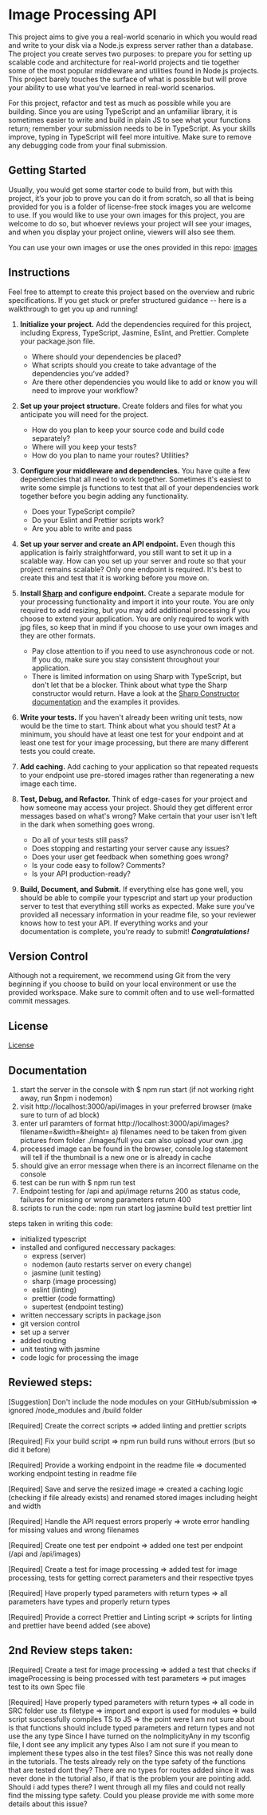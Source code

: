 # Image Processing API

This project aims to give you a real-world scenario in which you would read and write to your disk via a Node.js express server rather than a database. The project you create serves two purposes: to prepare you for setting up scalable code and architecture for real-world projects and tie together some of the most popular middleware and utilities found in Node.js projects. This project barely touches the surface of what is possible but will prove your ability to use what you’ve learned in real-world scenarios.

For this project, refactor and test as much as possible while you are building. Since you are using TypeScript and an unfamiliar library, it is sometimes easier to write and build in plain JS to see what your functions return; remember your submission needs to be in TypeScript. As your skills improve, typing in TypeScript will feel more intuitive. Make sure to remove any debugging code from your final submission.

## Getting Started

Usually, you would get some starter code to build from, but with this project, it’s your job to prove you can do it from scratch, so all that is being provided for you is a folder of license-free stock images you are welcome to use. If you would like to use your own images for this project, you are welcome to do so, but whoever reviews your project will see your images, and when you display your project online, viewers will also see them.

You can use your own images or use the ones provided in this repo: [images](images)

## Instructions

Feel free to attempt to create this project based on the overview and rubric specifications. If you get stuck or prefer structured guidance -- here is a walkthrough to get you up and running!

1. **Initialize your project.**
   Add the dependencies required for this project, including Express, TypeScript, Jasmine, Eslint, and Prettier. Complete your package.json file.
   - Where should your dependencies be placed?
   - What scripts should you create to take advantage of the dependencies you've added?
   - Are there other dependencies you would like to add or know you will need to improve your workflow?
2. **Set up your project structure.**
   Create folders and files for what you anticipate you will need for the project.
   - How do you plan to keep your source code and build code separately?
   - Where will you keep your tests?
   - How do you plan to name your routes? Utilities?
3. **Configure your middleware and dependencies.**
   You have quite a few dependencies that all need to work together. Sometimes it's easiest to write some simple js functions to test that all of your dependencies work together before you begin adding any functionality.

   - Does your TypeScript compile?
   - Do your Eslint and Prettier scripts work?
   - Are you able to write and pass

4. **Set up your server and create an API endpoint.** Even though this application is fairly straightforward, you still want to set it up in a scalable way. How can you set up your server and route so that your project remains scalable? Only one endpoint is required. It's best to create this and test that it is working before you move on.

5. **Install [Sharp](https://www.npmjs.com/package/sharp) and configure endpoint.**
   Create a separate module for your processing functionality and import it into your route. You are only required to add resizing, but you may add additional processing if you choose to extend your application. You are only required to work with jpg files, so keep that in mind if you choose to use your own images and they are other formats.
   - Pay close attention to if you need to use asynchronous code or not. If you do, make sure you stay consistent throughout your application.
   - There is limited information on using Sharp with TypeScript, but don't let that be a blocker. Think about what type the Sharp constructor would return. Have a look at the [Sharp Constructor documentation](https://sharp.pixelplumbing.com/api-constructor) and the examples it provides.
6. **Write your tests.**
   If you haven't already been writing unit tests, now would be the time to start. Think about what you should test? At a minimum, you should have at least one test for your endpoint and at least one test for your image processing, but there are many different tests you could create.
7. **Add caching.**
   Add caching to your application so that repeated requests to your endpoint use pre-stored images rather than regenerating a new image each time.
8. **Test, Debug, and Refactor.**
   Think of edge-cases for your project and how someone may access your project. Should they get different error messages based on what's wrong? Make certain that your user isn't left in the dark when something goes wrong.
   - Do all of your tests still pass?
   - Does stopping and restarting your server cause any issues?
   - Does your user get feedback when something goes wrong?
   - Is your code easy to follow? Comments?
   - Is your API production-ready?
9. **Build, Document, and Submit.**
   If everything else has gone well, you should be able to compile your typescript and start up your production server to test that everything still works as expected. Make sure you've provided all necessary information in your readme file, so your reviewer knows how to test your API. If everything works and your documentation is complete, you're ready to submit!
   **_Congratulations!_**

## Version Control

Although not a requirement, we recommend using Git from the very beginning if you choose to build on your local environment or use the provided workspace. Make sure to commit often and to use well-formatted commit messages.

## License

[License](LICENSE.txt)

## Documentation

1. start the server in the console with $ npm run start (if not working right away, run $npm i nodemon)
2. visit http://localhost:3000/api/images in your preferred browser (make sure to turn of ad block)
3. enter url paramters of format http://localhost:3000/api/images?filename=&width=&height=
    a) filenames need to be taken from given pictures from folder ./images/full you can also upload your own .jpg 
4. processed image can be found in the browser, console.log statement will tell if the thumbnail is a new one or is already in cache
5. should give an error message when there is an incorrect filename on the console
6. test can be run with $ npm run test 
7. Endpoint testing for /api and api/image returns 200 as status code, failures for missing or wrong parameters return 400
8. scripts to run the code:
npm run 
    start
    log
    jasmine
    build
    test
    prettier
    lint
  
steps taken in writing this code:

- initialized typescript
- installed and configured neccessary packages:
    - express (server)
    - nodemon (auto restarts server on every change)
    - jasmine (unit testing)
    - sharp (image processing)
    - eslint (linting)
    - prettier (code formatting)
    - supertest (endpoint testing)
- written neccessary scripts in package.json 
- git version control
- set up a server
- added routing 
- unit testing with jasmine
- code logic for processing the image

## Reviewed steps: 
[Suggestion] Don't include the node modules on your GitHub/submission
   => ignored /node_modules and /build folder

[Required] Create the correct scripts 
   => added linting and prettier scripts

[Required] Fix your build script
   => npm run build runs without errors (but so did it before)

[Required] Provide a working endpoint in the readme file
   => documented working endpoint testing in readme file

[Required] Save and serve the resized image
   => created a caching logic (checking if file already exists) and renamed stored images including height and width

[Required] Handle the API request errors properly
   => wrote error handling for missing values and wrong filenames

 [Required] Create one test per endpoint
   => added one test per endpoint (/api and /api/images)

[Required] Create a test for image processing
   => added test for image processing, tests for getting correct parameters and their respective tpyes

[Required] Have properly typed parameters with return types
   => all parameters have types and properly return types

[Required] Provide a correct Prettier and Linting script
   => scripts for linting and prettier have beend added (see above)

## 2nd Review steps taken: 
[Required] Create a test for image processing
   => added a test that checks if imageProcessing is being processed with test parameters
   => put images test to its own Spec file

[Required] Have properly typed parameters with return types
   => all code in SRC folder use .ts filetype
   => import and export is used for modules
   => build script successfully compiles TS to JS
   => the point were I am not sure about is that functions should include typed parameters and return types and not use the any type
   Since I have turned on the noImplicityAny in my tsconfig file, I dont see any implicit any types
   Also I am not sure if you mean to implement these types also in the test files? Since this was not really done in the tutorials. The tests already rely on the type safety of the functions that are tested dont they?
   There are no types for routes added since it was never done in the tutorial also, if that is the problem your are pointing add. Should i add types there?
   I went through all my files and could not really find the missing type safety. Could you please provide me with some more details about this issue?

   
